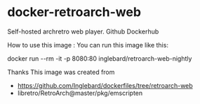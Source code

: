 # docker-retroarch-web
Self-hosted archretro web player. Github Dockerhub

How to use this image :
You can run this image like this:

docker run --rm -it -p 8080:80 inglebard/retroarch-web-nightly

Thanks
This image was created from

- https://github.com/Inglebard/dockerfiles/tree/retroarch-web
- libretro/RetroArch@master/pkg/emscripten
